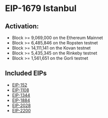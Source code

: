 # EIP-1679 Istanbul

## Activation:
* Block >= 9,069,000 on the Ethereum Mainnet
* Block >= 6,485,846 on the Ropsten testnet
* Block >= 14,111,141 on the Kovan testnet
* Block >= 5,435,345 on the Rinkeby testnet
* Block >= 1,561,651 on the Gorli testnet

## Included EIPs
* [EIP-152]()
* [EIP-1108]()
* [EIP-1344]()
* [EIP-1884]()
* [EIP-2028]()
* [EIP-2200]()